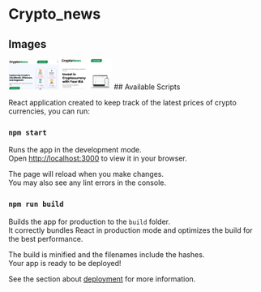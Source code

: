 # Crypto_news

## Images
 <img src = "images/crypto_news_featured.png" width="100" >
<img src = "images/crypto_news_home.png" width="100" >
## Available Scripts

 React application created to keep track of the latest
prices of crypto currencies, you can run:

### `npm start`

Runs the app in the development mode.\
Open [http://localhost:3000](http://localhost:3000) to view it in your browser.

The page will reload when you make changes.\
You may also see any lint errors in the console.


### `npm run build`

Builds the app for production to the `build` folder.\
It correctly bundles React in production mode and optimizes the build for the best performance.

The build is minified and the filenames include the hashes.\
Your app is ready to be deployed!

See the section about [deployment](https://facebook.github.io/create-react-app/docs/deployment) for more information.
